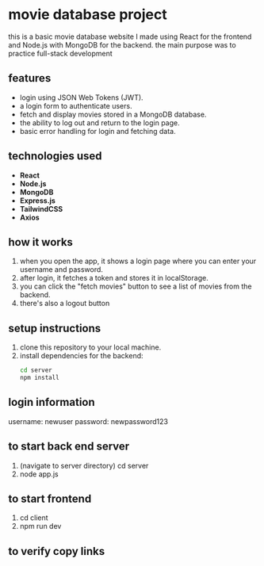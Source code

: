 # movie database project
this is a basic movie database website I made using React for the frontend and Node.js with MongoDB for the backend. 
the main purpose was to practice full-stack development

## features
- login using JSON Web Tokens (JWT).
- a login form to authenticate users.
- fetch and display movies stored in a MongoDB database.
- the ability to log out and return to the login page.
- basic error handling for login and fetching data.

## technologies used
- **React**
- **Node.js**
- **MongoDB**
- **Express.js**
- **TailwindCSS**
- **Axios**

## how it works
1. when you open the app, it shows a login page where you can enter your username and password.
2. after login, it fetches a token and stores it in localStorage.
3. you can click the "fetch movies" button to see a list of movies from the backend.
4. there's also a logout button 

## setup instructions
1. clone this repository to your local machine.
2. install dependencies for the backend:
   ```bash
   cd server
   npm install

## login information 
username: newuser
password: newpassword123

## to start back end server
1. (navigate to server directory) cd server
2. node app.js

## to start frontend
1. cd client
2. npm run dev

## to verify copy links 
